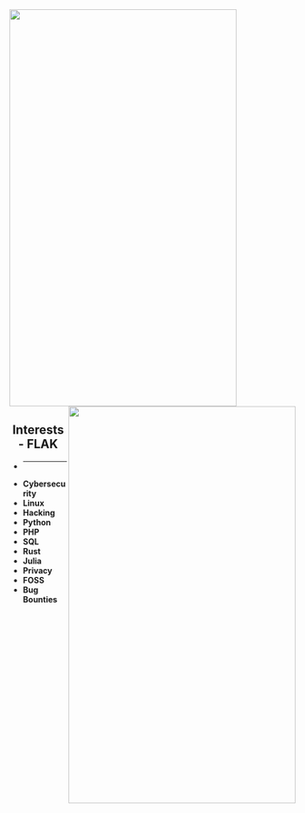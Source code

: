 <img align="center" src="https://media.discordapp.net/attachments/1030593698272129046/1032007171489136650/ezgif.com-gif-maker_16.gif?ex=66159213&is=66031d13&hm=25b248bfaf4258bdf4b6497881061ce5cdcc651da037d08067aa35bab226eefd&" width="400" height="700" />
<img align="right" src="https://github-readme-stats.vercel.app/api?username=derealizations&show_icons=true&theme=dracula" width="400" height="700" />
<h2 align="center">
    Interests - FLAK
</h2>

- ****
- **Cybersecurity**
- **Linux**
- **Hacking**
- **Python**
- **PHP**
- **SQL**
- **Rust**
- **Julia**
- **Privacy**
- **FOSS**
- **Bug Bounties**

